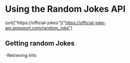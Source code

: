 # Using the Random Jokes API
(url)["https://official-jokes"]("https://official-joke-api.appsport.com/random_joke"]
## Getting random Jokes
-Retrieving Info
